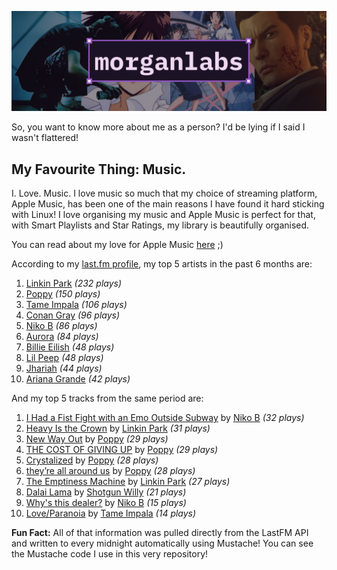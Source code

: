 [![GitHub Profile README banner that reads "morganlabs"](./.github/assets/banner_knowmore.png)](https://morganlabs.dev)

So, you want to know more about me as a person? I'd be lying if I said I wasn't
flattered!

## My Favourite Thing: Music.

I. Love. Music. I love music so much that my choice of streaming platform, Apple
Music, has been one of the main reasons I have found it hard sticking with
Linux! I love organising my music and Apple Music is perfect for that, with
Smart Playlists and Star Ratings, my library is beautifully organised.

You can read about my love for Apple Music
[here](https://www.morganlabs.dev/blog/why-i-love-apple-music) ;)

According to my [last.fm profile](https://last.fm/user/morganlabs), my top 5
artists in the past 6 months are:

1. [Linkin Park](https://www.last.fm/music/Linkin+Park) *(232 plays)*
2. [Poppy](https://www.last.fm/music/Poppy) *(150 plays)*
3. [Tame Impala](https://www.last.fm/music/Tame+Impala) *(106 plays)*
4. [Conan Gray](https://www.last.fm/music/Conan+Gray) *(96 plays)*
5. [Niko B](https://www.last.fm/music/Niko+B) *(86 plays)*
6. [Aurora](https://www.last.fm/music/Aurora) *(84 plays)*
7. [Billie Eilish](https://www.last.fm/music/Billie+Eilish) *(48 plays)*
8. [Lil Peep](https://www.last.fm/music/Lil+Peep) *(48 plays)*
9. [Jhariah](https://www.last.fm/music/Jhariah) *(44 plays)*
10. [Ariana Grande](https://www.last.fm/music/Ariana+Grande) *(42 plays)*

And my top 5 tracks from the same period are:

1. [I Had a Fist Fight with an Emo Outside Subway](https://www.last.fm/music/Niko+B/_/I+Had+a+Fist+Fight+with+an+Emo+Outside+Subway) by [Niko B](https://www.last.fm/music/Niko+B) *(32 plays)*
2. [Heavy Is the Crown](https://www.last.fm/music/Linkin+Park/_/Heavy+Is+the+Crown) by [Linkin Park](https://www.last.fm/music/Linkin+Park) *(31 plays)*
3. [New Way Out](https://www.last.fm/music/Poppy/_/New+Way+Out) by [Poppy](https://www.last.fm/music/Poppy) *(29 plays)*
4. [THE COST OF GIVING UP](https://www.last.fm/music/Poppy/_/THE+COST+OF+GIVING+UP) by [Poppy](https://www.last.fm/music/Poppy) *(29 plays)*
5. [Crystalized](https://www.last.fm/music/Poppy/_/Crystalized) by [Poppy](https://www.last.fm/music/Poppy) *(28 plays)*
6. [they’re all around us](https://www.last.fm/music/Poppy/_/they%E2%80%99re+all+around+us) by [Poppy](https://www.last.fm/music/Poppy) *(28 plays)*
7. [The Emptiness Machine](https://www.last.fm/music/Linkin+Park/_/The+Emptiness+Machine) by [Linkin Park](https://www.last.fm/music/Linkin+Park) *(27 plays)*
8. [Dalai Lama](https://www.last.fm/music/Shotgun+Willy/_/Dalai+Lama) by [Shotgun Willy](https://www.last.fm/music/Shotgun+Willy) *(21 plays)*
9. [Why's this dealer?](https://www.last.fm/music/Niko+B/_/Why%27s+this+dealer%3F) by [Niko B](https://www.last.fm/music/Niko+B) *(15 plays)*
10. [Love/Paranoia](https://www.last.fm/music/Tame+Impala/_/Love%2FParanoia) by [Tame Impala](https://www.last.fm/music/Tame+Impala) *(14 plays)*

**Fun Fact:** All of that information was pulled directly from the LastFM API
and written to every midnight automatically using Mustache! You can see the
Mustache code I use in this very repository!
